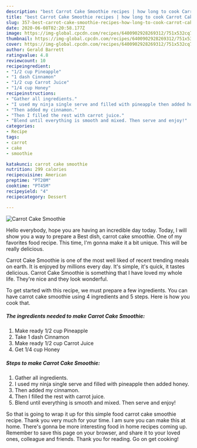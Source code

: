 ```yaml
---
description: "best Carrot Cake Smoothie recipes | how long to cook Carrot Cake Smoothie"
title: "best Carrot Cake Smoothie recipes | how long to cook Carrot Cake Smoothie"
slug: 357-best-carrot-cake-smoothie-recipes-how-long-to-cook-carrot-cake-smoothie
date: 2020-06-08T02:20:58.177Z
image: https://img-global.cpcdn.com/recipes/6400902928269312/751x532cq70/carrot-cake-smoothie-recipe-main-photo.jpg
thumbnail: https://img-global.cpcdn.com/recipes/6400902928269312/751x532cq70/carrot-cake-smoothie-recipe-main-photo.jpg
cover: https://img-global.cpcdn.com/recipes/6400902928269312/751x532cq70/carrot-cake-smoothie-recipe-main-photo.jpg
author: Gerald Barrett
ratingvalue: 4.8
reviewcount: 10
recipeingredient:
- "1/2 cup Pineapple"
- "1 dash Cinnamon"
- "1/2 cup Carrot Juice"
- "1/4 cup Honey"
recipeinstructions:
- "Gather all ingredients."
- "I used my ninja single serve and filled with pineapple then added honey."
- "Then added my cinnamon."
- "Then I filled the rest with carrot juice."
- "Blend until everything is smooth and mixed. Then serve and enjoy!"
categories:
- Recipe
tags:
- carrot
- cake
- smoothie

katakunci: carrot cake smoothie 
nutrition: 299 calories
recipecuisine: American
preptime: "PT20M"
cooktime: "PT45M"
recipeyield: "4"
recipecategory: Dessert

---
```



![Carrot Cake Smoothie](https://img-global.cpcdn.com/recipes/6400902928269312/751x532cq70/carrot-cake-smoothie-recipe-main-photo.jpg)

Hello everybody, hope you are having an incredible day today. Today, I will show you a way to prepare a Best dish, carrot cake smoothie. One of my favorites food recipe. This time, I'm gonna make it a bit unique. This will be really delicious.



Carrot Cake Smoothie is one of the most well liked of recent trending meals on earth. It is enjoyed by millions every day. It's simple, it's quick, it tastes delicious. Carrot Cake Smoothie is something that I have loved my whole life. They're nice and they look wonderful.


To get started with this recipe, we must prepare a few ingredients. You can have carrot cake smoothie using 4 ingredients and 5 steps. Here is how you cook that.

<!--inarticleads1-->

##### The ingredients needed to make Carrot Cake Smoothie:

1. Make ready 1/2 cup Pineapple
1. Take 1 dash Cinnamon
1. Make ready 1/2 cup Carrot Juice
1. Get 1/4 cup Honey




<!--inarticleads2-->

##### Steps to make Carrot Cake Smoothie:

1. Gather all ingredients.
1. I used my ninja single serve and filled with pineapple then added honey.
1. Then added my cinnamon.
1. Then I filled the rest with carrot juice.
1. Blend until everything is smooth and mixed. Then serve and enjoy!




So that is going to wrap it up for this simple food carrot cake smoothie recipe. Thank you very much for your time. I am sure you can make this at home. There's gonna be more interesting food in home recipes coming up. Remember to save this page on your browser, and share it to your loved ones, colleague and friends. Thank you for reading. Go on get cooking!

